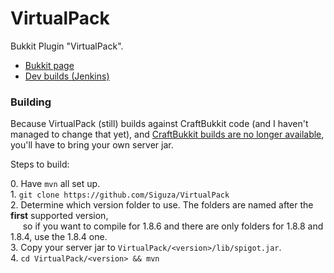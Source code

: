 # VirtualPack

Bukkit Plugin "VirtualPack".

* [Bukkit page](http://dev.bukkit.org/bukkit-plugins/virtualpack/)
* [Dev builds (Jenkins)](https://ci.siguza.net/job/VirtualPack/)

### Building

Because VirtualPack (still) builds against CraftBukkit code (and I haven't managed to change that yet), and [CraftBukkit builds are no longer available](https://web.archive.org/web/20150206000441/http://dl.bukkit.org/dmca/notification.txt), you'll have to bring your own server jar.  

Steps to build:

0.&#32;Have `mvn` all set up.  
1.&#32;`git clone https://github.com/Siguza/VirtualPack`  
2.&#32;Determine which version folder to use. The folders are named after the **first** supported version,  
&nbsp; &nbsp; &nbsp;so if you want to compile for 1.8.6 and there are only folders for 1.8.8 and 1.8.4, use the 1.8.4 one.  
3.&#32;Copy your server jar to `VirtualPack/<version>/lib/spigot.jar`.  
4.&#32;`cd VirtualPack/<version> && mvn`
